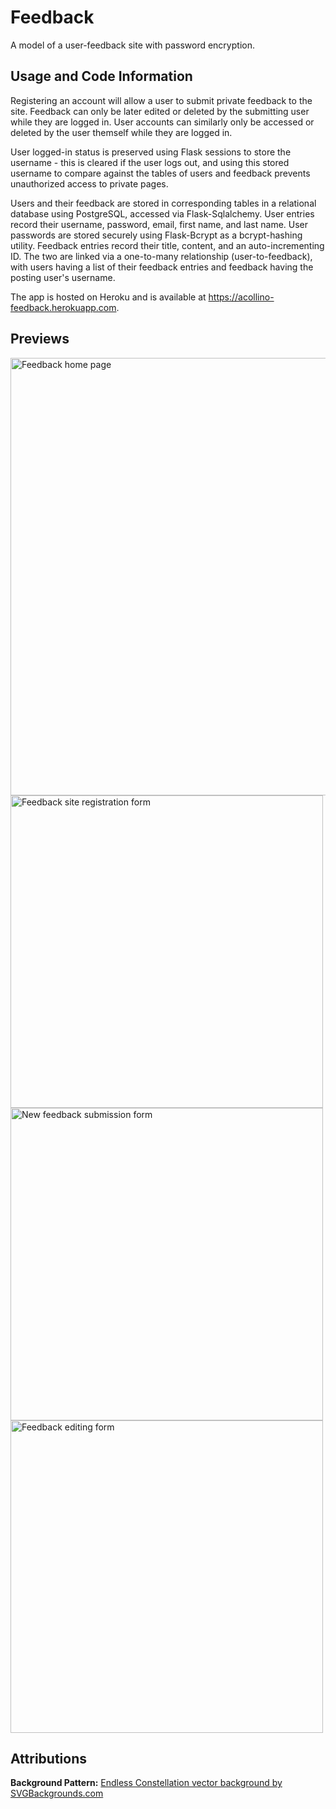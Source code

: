 # Feedback
A model of a user-feedback site with password encryption.

## Usage and Code Information
Registering an account will allow a user to submit private feedback to the site. Feedback can only be later edited or deleted by the submitting user while they are logged in. User accounts can similarly only be accessed or deleted by the user themself while they are logged in.

User logged-in status is preserved using Flask sessions to store the username - this is cleared if the user logs out, and using this stored username to compare against the tables of users and feedback prevents unauthorized access to private pages.

Users and their feedback are stored in corresponding tables in a relational database using PostgreSQL, accessed via Flask-Sqlalchemy. User entries record their username, password, email, first name, and last name. User passwords are stored securely using Flask-Bcrypt as a bcrypt-hashing utility. Feedback entries record their title, content, and an auto-incrementing ID. The two are linked via a one-to-many relationship (user-to-feedback), with users having a list of their feedback entries and feedback having the posting user's username.

The app is hosted on Heroku and is available at https://acollino-feedback.herokuapp.com.

## Previews
<img src="https://user-images.githubusercontent.com/8853721/186508124-7eddfdcf-47ee-4239-b3f7-cf73dfcaa100.png" alt="Feedback home page" style="width: 700px">

<img src="https://user-images.githubusercontent.com/8853721/186508226-8a302699-261e-4e11-8210-b1eb207f7997.png" alt="Feedback site registration form" style="width: 500px;">

<img src="https://user-images.githubusercontent.com/8853721/186508632-a6679b3e-a1e6-48b2-ab19-dfb1e4782fbb.png" alt="New feedback submission form" style="width: 500px;">

<img src="https://user-images.githubusercontent.com/8853721/186518972-71697ebc-812e-45ed-bade-f628ffcbc69e.png" alt="Feedback editing form" style="width: 500px;">



## Attributions
**Background Pattern:** [Endless Constellation vector background by SVGBackgrounds.com](https://www.svgbackgrounds.com/)
